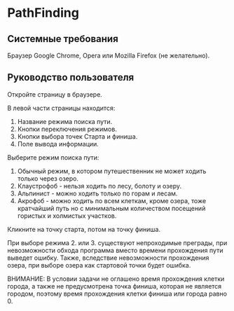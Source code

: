 # PathFinding

## Системные требования

Браузер Google Chrome, Opera или Mozilla Firefox (не желательно).

## Руководство пользователя

Откройте страницу в браузере.

В левой части страницы находится:

1. Название режима поиска пути.
2. Кнопки переключения режимов.
3. Кнопки выбора точек Старта и финиша.
4. Поле вывода информации.

Выберите режим поиска пути:

  1. Обычный режим, в котором путешественник не может ходить только через озеро.
  2. Клаустрофоб - нельзя ходить по лесу, болоту и озеру.
  3. Альпинист - можно ходить только по горам и лесам.
  4. Акрофоб - можно ходить по всем клеткам, кроме озера, тоже кратчайший путь  но с минимальным количеством посещений гористых и         холмистых участков.

Кликните на точку старта, потом на точку финиша.

При выборе режима 2. или 3. существуют непроходимые преграды, при невозможности обхода программа вместо времени прохождения пути выведет ошибку. Также, вследствие невозможности прохождения озера, при выборе озера как стартовой точки будет ошибка.

ВНИМАНИЕ: В условии задачи не оглашено время прохождения клетки города, а также не предусмотрена точка финиша, которая не является городом, поэтому время прохождения клетки финиша или города равно 0.

